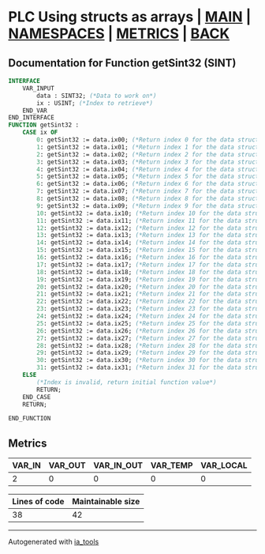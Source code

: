 # PLC Using structs as arrays | [MAIN] | [NAMESPACES] | [METRICS] | [BACK]  

## Documentation for Function getSint32 (SINT)  

```pascal
INTERFACE
    VAR_INPUT
        data : SINT32; (*Data to work on*)
        ix : USINT; (*Index to retrieve*)
    END_VAR
END_INTERFACE
FUNCTION getSint32 :
    CASE ix OF
    	0: getSint32 := data.ix00; (*Return index 0 for the data struct*)
    	1: getSint32 := data.ix01; (*Return index 1 for the data struct*)
    	2: getSint32 := data.ix02; (*Return index 2 for the data struct*)
    	3: getSint32 := data.ix03; (*Return index 3 for the data struct*)
    	4: getSint32 := data.ix04; (*Return index 4 for the data struct*)
    	5: getSint32 := data.ix05; (*Return index 5 for the data struct*)
    	6: getSint32 := data.ix06; (*Return index 6 for the data struct*)
    	7: getSint32 := data.ix07; (*Return index 7 for the data struct*)
    	8: getSint32 := data.ix08; (*Return index 8 for the data struct*)
    	9: getSint32 := data.ix09; (*Return index 9 for the data struct*)
    	10: getSint32 := data.ix10; (*Return index 10 for the data struct*)
    	11: getSint32 := data.ix11; (*Return index 11 for the data struct*)
    	12: getSint32 := data.ix12; (*Return index 12 for the data struct*)
    	13: getSint32 := data.ix13; (*Return index 13 for the data struct*)
    	14: getSint32 := data.ix14; (*Return index 14 for the data struct*)
    	15: getSint32 := data.ix15; (*Return index 15 for the data struct*)
    	16: getSint32 := data.ix16; (*Return index 16 for the data struct*)
    	17: getSint32 := data.ix17; (*Return index 17 for the data struct*)
    	18: getSint32 := data.ix18; (*Return index 18 for the data struct*)
    	19: getSint32 := data.ix19; (*Return index 19 for the data struct*)
    	20: getSint32 := data.ix20; (*Return index 20 for the data struct*)
    	21: getSint32 := data.ix21; (*Return index 21 for the data struct*)
    	22: getSint32 := data.ix22; (*Return index 22 for the data struct*)
    	23: getSint32 := data.ix23; (*Return index 23 for the data struct*)
    	24: getSint32 := data.ix24; (*Return index 24 for the data struct*)
    	25: getSint32 := data.ix25; (*Return index 25 for the data struct*)
    	26: getSint32 := data.ix26; (*Return index 26 for the data struct*)
    	27: getSint32 := data.ix27; (*Return index 27 for the data struct*)
    	28: getSint32 := data.ix28; (*Return index 28 for the data struct*)
    	29: getSint32 := data.ix29; (*Return index 29 for the data struct*)
    	30: getSint32 := data.ix30; (*Return index 30 for the data struct*)
    	31: getSint32 := data.ix31; (*Return index 31 for the data struct*)
    ELSE
    	(*Index is invalid, return initial function value*)
    	RETURN;
    END_CASE
    RETURN;

END_FUNCTION
```

## Metrics  

| VAR_IN | VAR_OUT | VAR_IN_OUT | VAR_TEMP | VAR_LOCAL |
| ------ | ------- | ---------- | --------- | -------- |
| 2 | 0 | 0 | 0 | 0 |  

| Lines of code | Maintainable size |
| ------------- | ----------------- |
| 38 | 42 |

---
Autogenerated with [ia_tools](https://github.com/tkucic/ia_tools)  

[MAIN]: ../../../../index_st.md
[NAMESPACES]: ../../nsList_st.md
[METRICS]: ../../../metrics_st.md
[BACK]: ../nsMain_st.md
